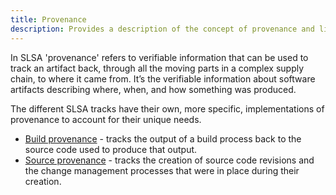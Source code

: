 ```yaml
---
title: Provenance
description: Provides a description of the concept of provenance and links to the various tracks specific definitions.
---
```


In SLSA 'provenance' refers to verifiable information that can be used to track
an artifact back, through all the moving parts in a complex supply chain, to
where it came from. It’s the verifiable information about software artifacts
describing where, when, and how something was produced.

The different SLSA tracks have their own, more specific, implementations of
provenance to account for their unique needs.

- [Build provenance](build-provenance.md) - tracks the output of a build process
   back to the source code used to produce that output.
- [Source provenance](source-requirements#provenance-attestations) - tracks the
    creation of source code revisions and the change management processes
    that were in place during their creation.
  